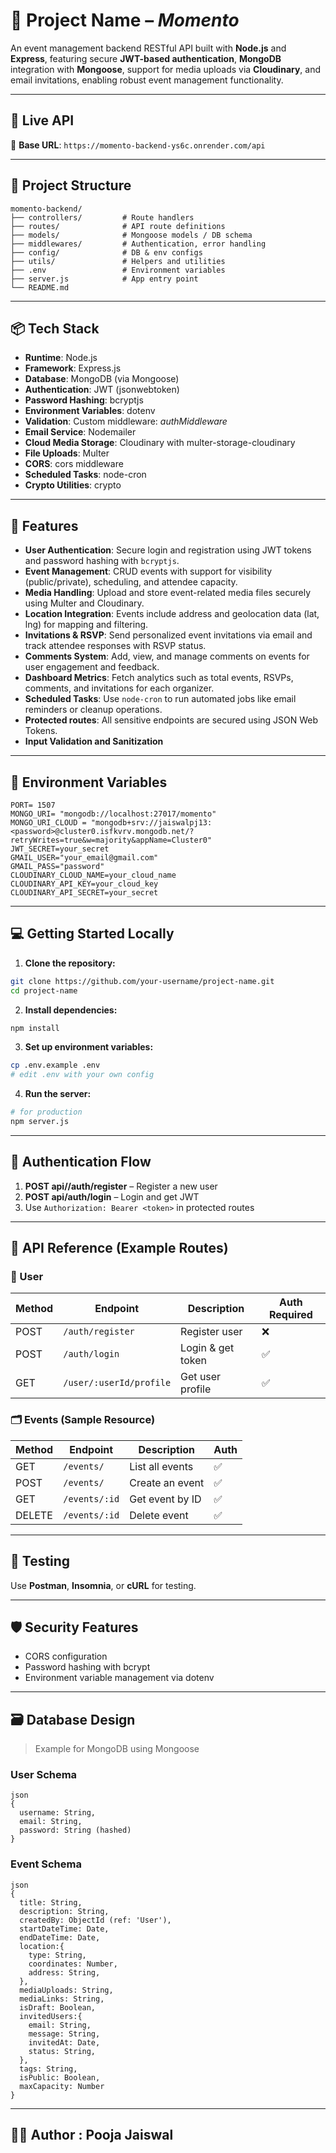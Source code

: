 # 🧰 Project Name – _Momento_

An event management backend RESTful API built with **Node.js** and **Express**, featuring secure **JWT-based authentication**, **MongoDB** integration with **Mongoose**, support for media uploads via **Cloudinary**, and email invitations, enabling robust event management functionality.


---

## 🚀 Live API

📡 **Base URL**: `https://momento-backend-ys6c.onrender.com/api`

---

## 📁 Project Structure

```
momento-backend/
├── controllers/         # Route handlers
├── routes/              # API route definitions
├── models/              # Mongoose models / DB schema
├── middlewares/         # Authentication, error handling
├── config/              # DB & env configs
├── utils/               # Helpers and utilities
├── .env                 # Environment variables
├── server.js            # App entry point
└── README.md
```

---

## 📦 Tech Stack

- **Runtime**: Node.js
- **Framework**: Express.js
- **Database**: MongoDB (via Mongoose)
- **Authentication**: JWT (jsonwebtoken)
- **Password Hashing**: bcryptjs
- **Environment Variables**: dotenv
- **Validation**: Custom middleware: _authMiddleware_
- **Email Service**: Nodemailer
- **Cloud Media Storage**: Cloudinary with multer-storage-cloudinary
- **File Uploads**: Multer
- **CORS**: cors middleware
- **Scheduled Tasks**: node-cron
- **Crypto Utilities**: crypto
---

## 🧠 Features

- **User Authentication**: Secure login and registration using JWT tokens and password hashing with ```bcryptjs```.
- **Event Management**: CRUD events with support for visibility (public/private), scheduling, and attendee capacity.
- **Media Handling**: Upload and store event-related media files securely using Multer and Cloudinary.
- **Location Integration**: Events include address and geolocation data (lat, lng) for mapping and filtering.
- **Invitations & RSVP**: Send personalized event invitations via email and track attendee responses with RSVP status.
- **Comments System**: Add, view, and manage comments on events for user engagement and feedback.
- **Dashboard Metrics**: Fetch analytics such as total events, RSVPs, comments, and invitations for each organizer.
- **Scheduled Tasks**: Use ```node-cron``` to run automated jobs like email reminders or cleanup operations.
- **Protected routes**: All sensitive endpoints are secured using JSON Web Tokens.
- **Input Validation and Sanitization**

---

## 🔌 Environment Variables

```env
PORT= 1507
MONGO_URI= "mongodb://localhost:27017/momento"
MONGO_URI_CLOUD = "mongodb+srv://jaiswalpj13:<password>@cluster0.isfkvrv.mongodb.net/?retryWrites=true&w=majority&appName=Cluster0"
JWT_SECRET=your_secret
GMAIL_USER="your_email@gmail.com"
GMAIL_PASS="password"
CLOUDINARY_CLOUD_NAME=your_cloud_name
CLOUDINARY_API_KEY=your_cloud_key
CLOUDINARY_API_SECRET=your_secret
```

---

## 💻 Getting Started Locally

1. **Clone the repository:**

```bash
git clone https://github.com/your-username/project-name.git
cd project-name
```

2. **Install dependencies:**

```bash
npm install
```

3. **Set up environment variables:**

```bash
cp .env.example .env
# edit .env with your own config
```

4. **Run the server:**

```bash
# for production
npm server.js
```

---

## 🔐 Authentication Flow

1. **POST api//auth/register** – Register a new user
2. **POST api/auth/login** – Login and get JWT
3. Use `Authorization: Bearer <token>` in protected routes

---

## 📘 API Reference (Example Routes)

### 🧑 User

| Method | Endpoint         | Description       | Auth Required |
| ------ | ---------------- | ----------------- | ------------- |
| POST   | `/auth/register` | Register user     | ❌            |
| POST   | `/auth/login`    | Login & get token | ✅            |
| GET    | `/user/:userId/profile`      | Get user profile  | ✅            |

### 🗂️ Events (Sample Resource)

| Method | Endpoint     | Description    | Auth |
| ------ | ------------ | -------------- | ---- |
| GET    | `/events/`     | List all events | ✅   |
| POST   | `/events/`     | Create an event  | ✅   |
| GET    | `/events/:id` | Get event by ID | ✅   |
| DELETE | `/events/:id` | Delete event    | ✅   |

---

## 🧪 Testing

Use **Postman**, **Insomnia**, or **cURL** for testing.


---

## 🛡 Security Features

- CORS configuration
- Password hashing with bcrypt
- Environment variable management via dotenv

---

## 🗃 Database Design

> Example for MongoDB using Mongoose

### User Schema

```
json
{
  username: String,
  email: String,
  password: String (hashed)
}
```

### Event Schema

```
json
{
  title: String,
  description: String,
  createdBy: ObjectId (ref: 'User'),
  startDateTime: Date,
  endDateTime: Date,
  location:{
    type: String,
    coordinates: Number,
    address: String,
  },
  mediaUploads: String,
  mediaLinks: String,
  isDraft: Boolean,
  invitedUsers:{
    email: String,
    message: String,
    invitedAt: Date,
    status: String,
  },
  tags: String,
  isPublic: Boolean,
  maxCapacity: Number
}
```

---

## 👨‍💻 Author : Pooja Jaiswal
